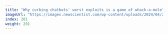 ```yaml
---
title: "Why curbing chatbots' worst exploits is a game of whack-a-mole"
imageUrl: "https://images.newscientist.com/wp-content/uploads/2024/04/22142618/SEI_200452889.jpg?width=788"
index: 201
weight: 201
---
```


